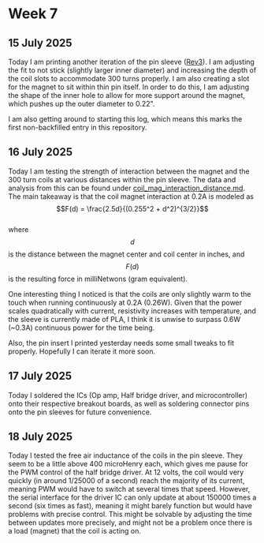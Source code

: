 # Week 7

## 15 July 2025

Today I am printing another iteration of the pin sleeve ([Rev3](../Cad_Files/PinSleeve-Rev3.amf)).
I am adjusting the fit to not stick (slightly larger inner diameter)
and increasing the depth of the coil slots to accommodate 300 turns
properly. I am also creating a slot for the magnet to sit within
thin pin itself. In order to do this, I am adjusting the shape of
the inner hole to allow for more support around the magnet, which
pushes up the outer diameter to 0.22".

I am also getting around to starting this log, which means this
marks the first non-backfilled entry in this repository.

## 16 July 2025

Today I am testing the strength of interaction between the magnet
and the 300 turn coils at various distances within the pin sleeve.
The data and analysis from this can be found under [coil_mag_interaction_distance.md](../RESEARCH/coil_mag_interaction_distance.md).
The main takeaway is that the coil magnet interaction at 0.2A is modeled as  
$$F(d) = \frac{2.5d}{(0.255^2 + d^2)^{3/2}}$$  
where $$d$$ is the distance between the magnet center and coil center in inches,
and $$F(d)$$ is the resulting force in milliNetwons (gram equivalent).

One interesting thing I noticed is that the coils are only slightly
warm to the touch when running continuously at 0.2A (0.26W). Given that
the power scales quadratically with current, resistivity increases
with temperature, and the sleeve is currently made of PLA, I think
it is unwise to surpass 0.6W (~0.3A) continuous power for the time
being.

Also, the pin insert I printed yesterday needs some small tweaks to
fit properly. Hopefully I can iterate it more soon.

## 17 July 2025

Today I soldered the ICs (Op amp, Half bridge driver, and microcontroller)
onto their respective breakout boards, as well as soldering connector pins
onto the pin sleeves for future convenience.

## 18 July 2025

Today I tested the free air inductance of the coils in the pin sleeve. They
seem to be a little above 400 microHenry each, which gives me pause for the
PWM control of the half bridge driver. At 12 volts, the coil would very quickly
(in around 1/25000 of a second) reach the majority of its current, meaning PWM
would have to switch at several times that speed. However, the serial interface
for the driver IC can only update at about 150000 times a second (six times as
fast), meaning it might barely function but would have problems with precise control.
This might be solvable by adjusting the time between updates more precisely, and
might not be a problem once there is a load (magnet) that the coil is acting on.
